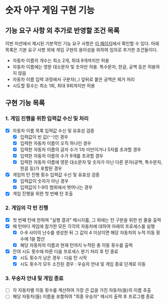 # 숫자 야구 게임 구현 기능

## 기능 요구 사항 외 추가로 반영할 조건 목록

이번 미션에서 제시된 기본적인 기능 요구 사항은 [이 페이지](https://github.com/woowacourse-precourse/javascript-racingcar-6#-%EA%B8%B0%EB%8A%A5-%EC%9A%94%EA%B5%AC-%EC%82%AC%ED%95%AD)에서 확인할 수 있다.
아래 목록은 기본 요구 사항 외에 게임 구현의 용이성을 위하여 임의로 추가한 조건들이다.

- 자동차 이름의 개수는 최소 2개, 최대 9개까지만 허용
- 자동차 이름에는 영문 대소문자 및 숫자만 허용. 특수문자, 한글, 공백 등은 허용하지 않음
- 자동차 이름 입력 과정에서 구분자(`,`) 앞뒤로 붙은 공백은 제거 처리
- 시도할 횟수는 최소 1회, 최대 9회까지만 허용

## 구현 기능 목록

### 1. 게임 진행을 위한 입력값 수신 및 처리

- [x] 자동차 이름 목록 입력값 수신 및 유효성 검증
  - [x] 입력값이 빈 값(`""`)인 경우
  - [x] 입력한 자동차 이름이 오직 하나인 경우
  - [x] 입력한 자동차 이름의 글자 수가 1자 미만이거나 5자를 초과할 경우
  - [x] 입력한 자동차 이름의 수가 9개를 초과할 경우
  - [x] 입력한 자동차 이름에 영문 대소문자 및 숫자가 아닌 다른 문자(공백, 특수문자, 한글 등)가 포함된 경우
- [x] 게임의 턴 진행 횟수 입력값 수신 및 유효성 검증
  - [x] 입력값이 숫자가 아닌 경우
  - [x] 입력값이 1-9의 범위에서 벗어나는 경우
- [x] 게임 진행을 위한 첫 번째 턴 호출

### 2. 게임의 각 턴 진행

- [x] 첫 번째 턴에 한하여 "실행 결과" 메시지를, 그 외에는 턴 구분을 위한 빈 줄을 출력
- [x] 매 턴마다 게임에 참가한 모든 각각의 자동차에 대하여 아래의 프로세스를 실행
  - [x] 0-9 사이의 난수를 생성한 뒤 그 값이 4 이상이면 해당 자동차의 누적 이동 횟수에 1을 합산
  - [x] 해당 자동차의 이름과 현재 턴까지 누적된 총 이동 횟수를 출력
- [x] 잔여 시도 횟수에 따른 다음 프로세스 분기 처리 후 턴 종료
  - [x] 시도 횟수가 남은 경우 : 다음 턴 시작
  - [x] 시도 횟수가 모두 소진된 경우 : 우승자 안내 및 게임 종료 단계로 이동

### 3. 우승자 안내 및 게임 종료

- [ ] 각 자동차별 이동 횟수를 계산하여 가장 큰 값을 가진 자동차(들)의 이름 추출
- [ ] 해당 자동차(들) 이름을 포함하여 "최종 우승자" 메시지 출력 후 프로그램 종료
